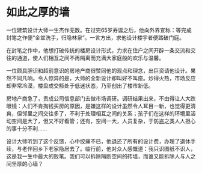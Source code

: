# 如此之厚的墙

一位建筑设计大师一生杰作无数。在过完65岁寿诞之后，他向外界宣称：等完成封笔之作便“金盆洗手，归隐林泉”。一言方出，求他设计楼宇者便踏破门庭。 

在封笔之作中，他想打破传统的楼房设计形式，力求在住户之间开辟一条交流和交往的通道，使人们相互之间不再隔离而充满大家庭般的欢乐与温馨。 

一位颇具胆识和超前意识的房地产商很赞同他的观点和理念，出巨资请他设计。果然不同凡响。令人惊异的是，大师的全新设计却叫好不叫座。炒得火热，市场反应却非常冷漠，楼盘成交额处于低迷状态，乃至创出了楼市新低。 

房地产商急了，责成公司信息部门去做市场调研。调研结果出来，不由得让人大跌眼镜：人们不肯掏钱买房的原因，是嫌这样的设计虽然令人耳目一新，也觉得更清爽，但邻里之间交往多了，不利于处理相互之间的关系；孩子们在这样的环境里活动空间是大了，但又不好看管；还有，空间一大，人员复杂，于防盗之类人人担心的事十分不利…… 

设计大师听到了这个反馈，心中绞痛不已，他退还了所有的设计费，办理了退休手续，与老伴回乡下老家隐居去了。临行前，他对众人感慨道：我只识图纸不识人，这是我一生中最大的败笔。我们可以拆除隔断空间的砖墙，而谁又能拆除人与人之间坚厚的心墙？
 